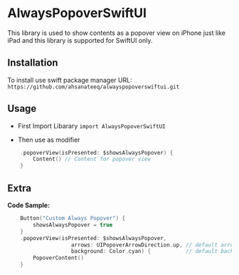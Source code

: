 # AlwaysPopoverSwiftUI
This library is used to show contents as a popover view on iPhone just like iPad and this library is supported for SwiftUI only.

## Installation
To install use swift package manager
URL:
`https://github.com/ahsanateeq/alwayspopoverswiftui.git`

## Usage

- First Import Libarary
`import AlwaysPopoverSwiftUI`

- Then use as modifier
```swift
    .popoverView(isPresented: $showsAlwaysPopover) {
        Content() // Content for popover view
    }
```


## Extra

**Code Sample:**

```swift
    Button("Custom Always Popover") {
        showsAlwaysPopover = true
    }
    .popoverView(isPresented: $showsAlwaysPopover,
                    arrows: UIPopoverArrowDirection.up, // default arrow direction: .any
                    background: Color.cyan) {           // default background color: nil
        PopoverContent()
    }
```
